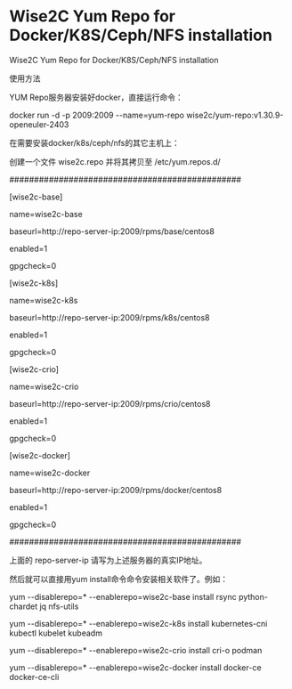 # Wise2C Yum Repo for Docker/K8S/Ceph/NFS installation
Wise2C Yum Repo for Docker/K8S/Ceph/NFS installation

使用方法

YUM Repo服务器安装好docker，直接运行命令：

docker run -d -p 2009:2009 --name=yum-repo wise2c/yum-repo:v1.30.9-openeuler-2403

在需要安装docker/k8s/ceph/nfs的其它主机上：

创建一个文件 wise2c.repo 并将其拷贝至 /etc/yum.repos.d/

###############################################

[wise2c-base]

name=wise2c-base

baseurl=http://repo-server-ip:2009/rpms/base/centos8

enabled=1

gpgcheck=0

[wise2c-k8s]

name=wise2c-k8s

baseurl=http://repo-server-ip:2009/rpms/k8s/centos8

enabled=1

gpgcheck=0

[wise2c-crio]

name=wise2c-crio

baseurl=http://repo-server-ip:2009/rpms/crio/centos8

enabled=1

gpgcheck=0

[wise2c-docker]

name=wise2c-docker

baseurl=http://repo-server-ip:2009/rpms/docker/centos8

enabled=1

gpgcheck=0

###############################################

上面的 repo-server-ip 请写为上述服务器的真实IP地址。

然后就可以直接用yum install命令命令安装相关软件了。例如：

yum --disablerepo=* --enablerepo=wise2c-base install rsync python-chardet jq nfs-utils
  
yum --disablerepo=* --enablerepo=wise2c-k8s install kubernetes-cni kubectl kubelet kubeadm

yum --disablerepo=* --enablerepo=wise2c-crio install cri-o podman

yum --disablerepo=* --enablerepo=wise2c-docker install docker-ce docker-ce-cli
